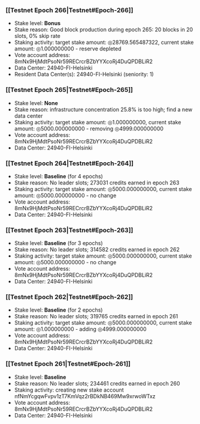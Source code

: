 ### [[Testnet Epoch 266|Testnet#Epoch-266]]
* Stake level: **Bonus**
* Stake reason: Good block production during epoch 265: 20 blocks in 20 slots, 0% skip rate
* Staking activity: target stake amount: ◎28769.565487322, current stake amount: ◎1.000000000 - reserve depleted
* Vote account address: 8mNx9HjMdtPsoNr59RECrcrBZbYYXcoRj4DuQPDBLiR2
* Data Center: 24940-FI-Helsinki
* Resident Data Center(s): 24940-FI-Helsinki (seniority: 1)
### [[Testnet Epoch 265|Testnet#Epoch-265]]
* Stake level: **None**
* Stake reason: infrastructure concentration 25.8% is too high; find a new data center
* Staking activity: target stake amount: ◎1.000000000, current stake amount: ◎5000.000000000 - removing ◎4999.000000000
* Vote account address: 8mNx9HjMdtPsoNr59RECrcrBZbYYXcoRj4DuQPDBLiR2
* Data Center: 24940-FI-Helsinki
### [[Testnet Epoch 264|Testnet#Epoch-264]]
* Stake level: **Baseline** (for 4 epochs)
* Stake reason: No leader slots; 273031 credits earned in epoch 263
* Staking activity: target stake amount: ◎5000.000000000, current stake amount: ◎5000.000000000 - no change
* Vote account address: 8mNx9HjMdtPsoNr59RECrcrBZbYYXcoRj4DuQPDBLiR2
* Data Center: 24940-FI-Helsinki
### [[Testnet Epoch 263|Testnet#Epoch-263]]
* Stake level: **Baseline** (for 3 epochs)
* Stake reason: No leader slots; 314582 credits earned in epoch 262
* Staking activity: target stake amount: ◎5000.000000000, current stake amount: ◎5000.000000000 - no change
* Vote account address: 8mNx9HjMdtPsoNr59RECrcrBZbYYXcoRj4DuQPDBLiR2
* Data Center: 24940-FI-Helsinki
### [[Testnet Epoch 262|Testnet#Epoch-262]]
* Stake level: **Baseline** (for 2 epochs)
* Stake reason: No leader slots; 319765 credits earned in epoch 261
* Staking activity: target stake amount: ◎5000.000000000, current stake amount: ◎1.000000000 - adding ◎4999.000000000
* Vote account address: 8mNx9HjMdtPsoNr59RECrcrBZbYYXcoRj4DuQPDBLiR2
* Data Center: 24940-FI-Helsinki
### [[Testnet Epoch 261|Testnet#Epoch-261]]
* Stake level: **Baseline**
* Stake reason: No leader slots; 234461 credits earned in epoch 260
* Staking activity: creating new stake account nfNmYcgqwFvpv1zT7KmVqz2rBDkNB469Mw9xrwoWTxz
* Vote account address: 8mNx9HjMdtPsoNr59RECrcrBZbYYXcoRj4DuQPDBLiR2
* Data Center: 24940-FI-Helsinki